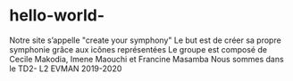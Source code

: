 # hello-world-

Notre site s’appelle "create your symphony"
Le but est de créer sa propre symphonie grâce aux icônes représentées 
Le groupe est composé de Cecile Makodia, Imene Maouchi et Francine Masamba
Nous sommes dans le TD2- L2 EVMAN 2019-2020 
